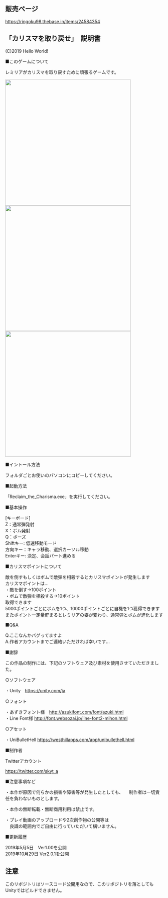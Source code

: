 ## 販売ページ
https://ringoku98.thebase.in/items/24584354

## 「カリスマを取り戻せ」　説明書
(C)2019 Hello World!

■このゲームについて

レミリアがカリスマを取り戻すために頑張るゲームです。　　

<img src="https://user-images.githubusercontent.com/36734151/230701519-ae6f47af-2469-475e-8a71-2bffcde00848.jpeg" width="400px" />
<img src="https://user-images.githubusercontent.com/36734151/230701522-0e012ce7-1014-40fc-8249-90080e1ed299.jpeg" width="400px" />
<img src="https://user-images.githubusercontent.com/36734151/230701527-b8201c90-ac12-4931-99c0-6861bae4ddd1.jpeg" width="400px" />

■イントール方法　　

フォルダごとお使いのパソコンにコピーしてください。

■起動方法

「Reclaim_the_Charisma.exe」を実行してください。

■基本操作

[キーボード]<br>
Z：通常弾発射　　<br>
X：ボム発射　　<br>
Q：ポーズ　　<br>
Shiftキー: 低速移動モード　　<br>
方向キー：キャラ移動、選択カーソル移動　　<br>
Enterキー: 決定、会話パート進める　　<br>

■カリスマポイントについて

敵を倒すもしくはボムで敵弾を相殺するとカリスマポイントが発生します<br>
カリスマポイントは...<br>
 ・敵を倒す→100ポイント<br>
 ・ボムで敵弾を相殺する→10ポイント<br>
取得できます<br>
5000ポイントごとにボムを1つ、10000ポイントごとに自機を1つ獲得できます<br>
またポイント一定量貯まるとレミリアの姿が変わり、通常弾とボムが進化します<br>

■Q&A

Q.ここなんかバグってますよ<br>
A.作者アカウントまでご連絡いただければ幸いです...<br>

■謝辞

この作品の制作には、下記のソフトウェア及び素材を使用させていただきました。<br>

○ソフトウェア

・Unity　https://unity.com/ja

○フォント

・あずきフォント様　http://azukifont.com/font/azuki.html<br>
・Line Font様 http://font.websozai.jp/line-font2-mihon.html

○アセット

・UniBulletHell https://westhillapps.com/app/unibullethell.html

■制作者

Twitterアカウント

https://twitter.com/skyt_a<br>

■注意事項など

・本作が原因で何らかの損害や障害等が発生したとしても、
　制作者は一切責任を負わないものとします。<br>

・本作の無断転載・無断商用利用は禁止です。<br>

・プレイ動画のアップロードや2次創作物の公開等は<br>
　良識の範囲内でご自由に行っていただいて構いません。

■更新履歴

2019年5月5日　Ver1.00を公開<br>
2019年10月29日 Ver2.0.1を公開<br>


## 注意
このリポジトリはソースコード公開用なので、このリポジトリを落としてもUnityではビルドできません。
